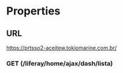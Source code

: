 # Properties

## URL
 https://prtsso2-aceitew.tokiomarine.com.br/

### GET (/liferay/home/ajax/dash/lista)